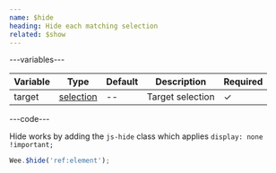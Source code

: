 ```yaml
---
name: $hide
heading: Hide each matching selection
related: $show
---
```


---variables---

| Variable | Type | Default | Description | Required |
| -- | -- | -- | -- | -- |
| target | [selection](/script#selection) | -- | Target selection | ✓ |

---code---

Hide works by adding the ```js-hide``` class which applies ```display: none !important;```

```javascript
Wee.$hide('ref:element');
```